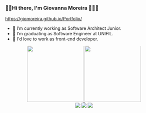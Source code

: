 ### 👋🏽Hi there, I'm Giovanna Moreira 👩🏽‍💻

https://giomoreira.github.io/Portfolio/

- 🔭 I’m currently working as Software Architect Junior.
- 🌱 I’m graduating as Software Engineer at UNIFIL.
- 👯 I'd love to work as front-end developer.


<div align="center">
  <a href="https://github.com/GioMoreira">
  <img height="180em" src="https://github-readme-stats.vercel.app/api?username=GioMoreira&show_icons=true&theme=radical&include_all_commits=true&count_private=true"/>
  <img height="180em" src="https://github-readme-stats.vercel.app/api/top-langs/?username=GioMoreira&layout=compact&langs_count=7&theme=radical"/>
</div>

<div align="center"> 
  <a href="https://www.instagram.com/giogigiio/" target="_blank"><img src="https://img.shields.io/badge/-Instagram-%23E4405F?style=for-the-badge&logo=instagram&logoColor=white" target="_blank"></a>
  <a href = "mailto:sgiomoreira@gmail.com"><img src="https://img.shields.io/badge/-Gmail-%23333?style=for-the-badge&logo=gmail&logoColor=white" target="_blank"></a>
  <a href="https://www.linkedin.com/in/giovanna-moreira-2468ab1b6/" target="_blank"><img src="https://img.shields.io/badge/-LinkedIn-%230077B5?style=for-the-badge&logo=linkedin&logoColor=white" target="_blank"></a> 
</div>
